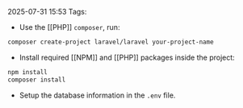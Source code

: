 2025-07-31 15:53
Tags: 

- Use the [[PHP]] `composer`, run:
```bash
composer create-project laravel/laravel your-project-name
```
- Install required [[NPM]]  and [[PHP]] packages inside the project:
```bash
npm install
composer install
```
- Setup the database information in the `.env` file.